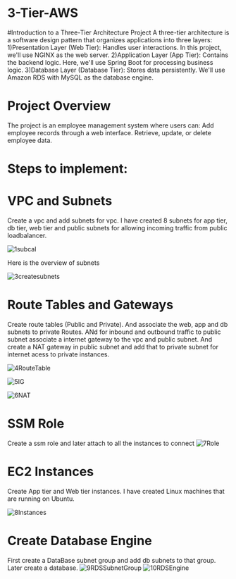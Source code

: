 # 3-Tier-AWS

#Introduction to a Three-Tier Architecture Project
A three-tier architecture is a software design pattern that organizes applications into three layers:
1)Presentation Layer (Web Tier): Handles user interactions. In this project, we'll use NGINX as the web server.
2)Application Layer (App Tier): Contains the backend logic. Here, we'll use Spring Boot for processing business logic.
3)Database Layer (Database Tier): Stores data persistently. We'll use Amazon RDS with MySQL as the database engine.

# Project Overview
The project is an employee management system where users can:
Add employee records through a web interface.
Retrieve, update, or delete employee data.

# Steps to implement:

# VPC and Subnets
Create a vpc and add subnets for vpc. I have created 8 subnets for app tier, db tier, web tier and public subnets for allowing incoming traffic from public loadbalancer.

![1subcal](https://github.com/user-attachments/assets/ce5e4d90-7a35-4f1f-8aab-89844233ceaf)

Here is the overview of subnets

![3createsubnets](https://github.com/user-attachments/assets/c7010f78-1221-43b2-b8d3-63e61c4178ef)


# Route Tables and Gateways
Create route tables (Public and Private). And associate the web, app and db subnets to private Routes. ANd for inbound and outbound traffic to public subnet associate a internet gateway to the vpc and public subnet. And create a NAT gateway in public subnet and add that to private subnet for internet acess to private instances.

![4RouteTable](https://github.com/user-attachments/assets/fb87ee80-0c01-4989-8647-517d49fa2c11)

![5IG](https://github.com/user-attachments/assets/3fb3b64f-2af0-4a37-bf66-1d8b4659965b)

![6NAT](https://github.com/user-attachments/assets/f8817cdb-c80c-4631-9f25-e600f13d358d)


# SSM Role
Create a ssm role and later attach to all the instances to connect
![7Role](https://github.com/user-attachments/assets/321d9ed5-21fc-4cf2-9b9f-ed314be73f0e)

# EC2 Instances

Create App tier and Web tier instances. I have created Linux machines that are running on Ubuntu.

![8Instances](https://github.com/user-attachments/assets/94248ba0-c6b3-48ca-aa56-3416571c0787)

# Create Database Engine
First create a DataBase subnet group and add db subnets to that group. Later create a database.
![9RDSSubnetGroup](https://github.com/user-attachments/assets/630f2439-2753-4e62-a9de-0ab1d5ce3d04)
![10RDSEngine](https://github.com/user-attachments/assets/9c9360a7-61a0-4c4c-a3cd-412cadcc1d09)





